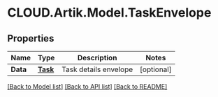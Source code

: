 # CLOUD.Artik.Model.TaskEnvelope
## Properties

Name | Type | Description | Notes
------------ | ------------- | ------------- | -------------
**Data** | [**Task**](Task.md) | Task details envelope | [optional] 

[[Back to Model list]](../README.md#documentation-for-models) [[Back to API list]](../README.md#documentation-for-api-endpoints) [[Back to README]](../README.md)

